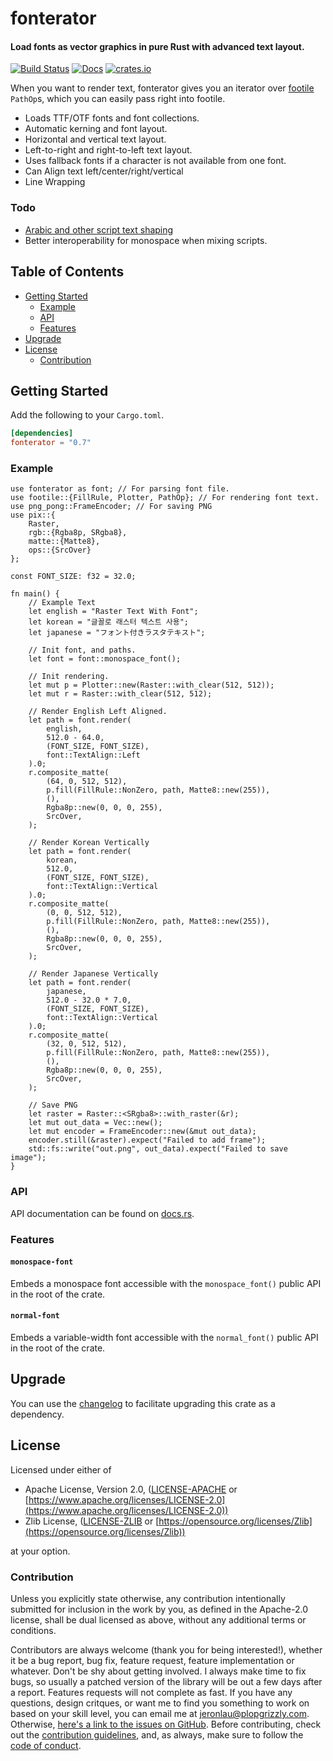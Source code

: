 # fonterator

#### Load fonts as vector graphics in pure Rust with advanced text layout.

[![Build Status](https://api.travis-ci.org/libcala/fonterator.svg?branch=master)](https://travis-ci.org/libcala/fonterator)
[![Docs](https://docs.rs/fonterator/badge.svg)](https://docs.rs/fonterator)
[![crates.io](https://img.shields.io/crates/v/fonterator.svg)](https://crates.io/crates/fonterator)

When you want to render text, fonterator gives you an iterator over
[footile](https://crates.io/crates/footile) `PathOp`s, which you can easily
pass right into footile.

- Loads TTF/OTF fonts and font collections.
- Automatic kerning and font layout.
- Horizontal and vertical text layout.
- Left-to-right and right-to-left text layout.
- Uses fallback fonts if a character is not available from one font.
- Can Align text left/center/right/vertical
- Line Wrapping

### Todo
- [Arabic and other script text shaping](https://github.com/plopgrizzly/fonterator/issues/3)
- Better interoperability for monospace when mixing scripts.

## Table of Contents
- [Getting Started](#getting-started)
   - [Example](#example)
   - [API](#api)
   - [Features](#features)
- [Upgrade](#upgrade)
- [License](#license)
   - [Contribution](#contribution)

## Getting Started
Add the following to your `Cargo.toml`.

```toml
[dependencies]
fonterator = "0.7"
```

### Example
```rust,no_run
use fonterator as font; // For parsing font file.
use footile::{FillRule, Plotter, PathOp}; // For rendering font text.
use png_pong::FrameEncoder; // For saving PNG
use pix::{
    Raster,
    rgb::{Rgba8p, SRgba8},
    matte::{Matte8},
    ops::{SrcOver}
};

const FONT_SIZE: f32 = 32.0;

fn main() {
    // Example Text
    let english = "Raster Text With Font";
    let korean = "글꼴로 래스터 텍스트 사용";
    let japanese = "フォント付きラスタテキスト";

    // Init font, and paths.
    let font = font::monospace_font();

    // Init rendering.
    let mut p = Plotter::new(Raster::with_clear(512, 512));
    let mut r = Raster::with_clear(512, 512);

    // Render English Left Aligned.
    let path = font.render(
        english,
        512.0 - 64.0,
        (FONT_SIZE, FONT_SIZE),
        font::TextAlign::Left
    ).0;
    r.composite_matte(
        (64, 0, 512, 512),
        p.fill(FillRule::NonZero, path, Matte8::new(255)),
        (),
        Rgba8p::new(0, 0, 0, 255),
        SrcOver,
    );

    // Render Korean Vertically
    let path = font.render(
        korean,
        512.0,
        (FONT_SIZE, FONT_SIZE),
        font::TextAlign::Vertical
    ).0;
    r.composite_matte(
        (0, 0, 512, 512),
        p.fill(FillRule::NonZero, path, Matte8::new(255)),
        (),
        Rgba8p::new(0, 0, 0, 255),
        SrcOver,
    );

    // Render Japanese Vertically
    let path = font.render(
        japanese,
        512.0 - 32.0 * 7.0,
        (FONT_SIZE, FONT_SIZE),
        font::TextAlign::Vertical
    ).0;
    r.composite_matte(
        (32, 0, 512, 512),
        p.fill(FillRule::NonZero, path, Matte8::new(255)),
        (),
        Rgba8p::new(0, 0, 0, 255),
        SrcOver,
    );

    // Save PNG
    let raster = Raster::<SRgba8>::with_raster(&r);
    let mut out_data = Vec::new();
    let mut encoder = FrameEncoder::new(&mut out_data);
    encoder.still(&raster).expect("Failed to add frame");
    std::fs::write("out.png", out_data).expect("Failed to save image");
}
```

### API
API documentation can be found on [docs.rs](https://docs.rs/fonterator).

### Features
#### `monospace-font`
Embeds a monospace font accessible with the `monospace_font()` public API in
the root of the crate.

#### `normal-font`
Embeds a variable-width font accessible with the `normal_font()` public API in
the root of the crate.

## Upgrade
You can use the
[changelog](https://github.com/libcala/fonterator/blob/master/CHANGELOG.md)
to facilitate upgrading this crate as a dependency.

## License
Licensed under either of
 - Apache License, Version 2.0,
   ([LICENSE-APACHE](https://github.com/libcala/fonterator/blob/master/LICENSE-APACHE) or
   [https://www.apache.org/licenses/LICENSE-2.0](https://www.apache.org/licenses/LICENSE-2.0))
 - Zlib License,
   ([LICENSE-ZLIB](https://github.com/libcala/fonterator/blob/master/LICENSE-ZLIB) or
   [https://opensource.org/licenses/Zlib](https://opensource.org/licenses/Zlib))

at your option.

### Contribution
Unless you explicitly state otherwise, any contribution intentionally submitted
for inclusion in the work by you, as defined in the Apache-2.0 license, shall be
dual licensed as above, without any additional terms or conditions.

Contributors are always welcome (thank you for being interested!), whether it
be a bug report, bug fix, feature request, feature implementation or whatever.
Don't be shy about getting involved.  I always make time to fix bugs, so usually
a patched version of the library will be out a few days after a report.
Features requests will not complete as fast.  If you have any questions, design
critques, or want me to find you something to work on based on your skill level,
you can email me at [jeronlau@plopgrizzly.com](mailto:jeronlau@plopgrizzly.com).
Otherwise,
[here's a link to the issues on GitHub](https://github.com/libcala/fonterator/issues).
Before contributing, check out the
[contribution guidelines](https://github.com/libcala/fonterator/blob/master/CONTRIBUTING.md),
and, as always, make sure to follow the
[code of conduct](https://github.com/libcala/fonterator/blob/master/CODE_OF_CONDUCT.md).
